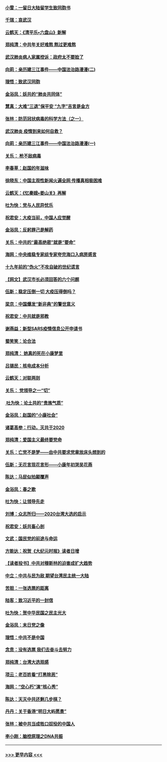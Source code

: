 #### [小雪：一留日大陆留学生致同胞书](../pages/nsc993/n11834624.md?t=02010944) 
#### [千瑞：哀武汉](../pages/nsc993/n11833647.md?t=02010944) 
#### [云鹤天：《清平乐▪六盘山》新解](../pages/nsc993/n11833611.md?t=02010944) 
#### [郑纯清：中共年关好难熬 熬过更难熬](../pages/nsc993/n11833489.md?t=02010944) 
#### [武汉肺炎病人家属控诉：政府太不要脸了](../pages/nsc993/n11833205.md?t=02010944) 
#### [向莉：亲历建三江事件——中国法治路漫漫(二)](../pages/nsc993/n11829102.md?t=02010944) 
#### [理悟：致武汉同胞](../pages/nsc993/n11831522.md?t=02010944) 
#### [金浴凤：妖共的“肺炎共同体”](../pages/nsc993/n11829448.md?t=02010944) 
#### [慧真：大难“三退”保平安 “九字”吉言是金方](../pages/nsc993/n11829501.md?t=02010944) 
#### [张林：防范冠状病毒的科学方法（之一）](../pages/nsc993/n11828618.md?t=02010944) 
#### [武汉肺炎 疫情到来如何自救？](../pages/nsc993/n11827632.md?t=02010944) 
#### [向莉：亲历建三江事件——中国法治路漫漫(一)](../pages/nsc993/n11827190.md?t=02010944) 
#### [关乐： 枪不敌病毒](../pages/nsc993/n11826746.md?t=02010944) 
#### [李春草：赵国的年滋味](../pages/nsc993/n11826321.md?t=02010944) 
#### [徐晓东：中国主观性新闻火遍全网 传播真相极困难](../pages/nsc993/n11826508.md?t=02010944) 
#### [云鹤天：《忆秦娥▪娄山关》再解](../pages/nsc993/n11824682.md?t=02010944) 
#### [吐为快：党与人民异忧乐](../pages/nsc993/n11824660.md?t=02010944) 
#### [祝君安：大疫当前，中国人应觉醒](../pages/nsc993/n11821946.md?t=02010944) 
#### [金浴凤：反躬罪己是解药](../pages/nsc993/n11820280.md?t=02010944) 
#### [关乐：中共的“最高绝密”就是“要命”](../pages/nsc993/n11816946.md?t=02010944) 
#### [海网：中央维稳专家组专家夸完海口入病房感言](../pages/nsc993/n11815138.md?t=02010944) 
#### [十九年前的“伪火”不攻自破的世纪谎言](../pages/nsc993/n11813238.md?t=02010944) 
#### [【网文】武汉市长必须回答的六个问题](../pages/nsc993/n11813848.md?t=02010944) 
#### [伍新：稳定压倒一切 大疫压得倒吗？](../pages/nsc993/n11812634.md?t=02010944) 
#### [梁京：中国爆发“新非典”的警世意义](../pages/nsc993/n11812554.md?t=02010944) 
#### [祝君安：中共就是邪教](../pages/nsc993/n11812431.md?t=02010944) 
#### [谢燕益：新型SARS疫情信息公开申请书](../pages/nsc993/n11808840.md?t=02010944) 
#### [蜀笑笑：论合法](../pages/nsc993/n11808064.md?t=02010944) 
#### [郑纯清： 她真的死在小康梦里](../pages/nsc993/n11806623.md?t=02010944) 
#### [吕锡民：核电成本分析](../pages/nsc993/n11806284.md?t=02010944) 
#### [云鹤天：对联两则](../pages/nsc993/n11805957.md?t=02010944) 
#### [关乐： 党领导之一“切”](../pages/nsc993/n11804505.md?t=02010944) 
#### [ 吐为快：论土共的“贵族气质”](../pages/nsc993/n11804490.md?t=02010944) 
#### [金浴凤：赵国的“小康社会”](../pages/nsc993/n11804452.md?t=02010944) 
#### [诸葛高参：行动，灭共于2020](../pages/nsc993/n11804120.md?t=02010944) 
#### [郑纯清：爱国主义最终要党命](../pages/nsc993/n11802197.md?t=02010944) 
#### [关乐：亡党不是梦——由中共要求党章放床头想到的](../pages/nsc993/n11802156.md?t=02010944) 
#### [伍新：无花言现花言形——小康年初哭吴花燕](../pages/nsc993/n11800044.md?t=02010944) 
#### [陈达：马屁似拍颠覆声](../pages/nsc993/n11800010.md?t=02010944) 
#### [金浴凤：春之歌](../pages/nsc993/n11797687.md?t=02010944) 
#### [吐为快：让领导先走](../pages/nsc993/n11797512.md?t=02010944) 
#### [刘博：众志所归——2020台湾大选的启示](../pages/nsc993/n11796878.md?t=02010944) 
#### [祝君安：妖共畜心剖](../pages/nsc993/n11794273.md?t=02010944) 
#### [文武：国民党的前途与命运](../pages/nsc993/n11794198.md?t=02010944) 
#### [方能达：祝贺《大纪元时报》读者日增](../pages/nsc993/n11793807.md?t=02010944) 
#### [【读者投书】中共对穆斯林的迫害成扩大趋势](../pages/nsc993/n11791371.md?t=02010944) 
#### [中立：中共与民为敌 期望台湾民主统一大陆](../pages/nsc993/n11790392.md?t=02010944) 
#### [苦胆：一张选票的距离](../pages/nsc993/n11788914.md?t=02010944) 
#### [陆客：致习近平的一封信](../pages/nsc993/n11788867.md?t=02010944) 
#### [吐为快：贺中华民国之民主光大](../pages/nsc993/n11788618.md?t=02010944) 
#### [金浴凤：末日党之像](../pages/nsc993/n11787475.md?t=02010944) 
#### [理悟：中共不是中国](../pages/nsc993/n11787463.md?t=02010944) 
#### [念贲：没有选票  我们去奋斗去努力](../pages/nsc993/n11787398.md?t=02010944) 
#### [郑纯清：台湾大选观感](../pages/nsc993/n11786210.md?t=02010944) 
#### [项云：老百姓看“打黑除恶”](../pages/nsc993/n11785398.md?t=02010944) 
#### [海网：“空心朽”演“核心秀”](../pages/nsc993/n11783874.md?t=02010944) 
#### [陈达：天灭中共还剩几步棋？](../pages/nsc993/n11783719.md?t=02010944) 
#### [丹丹：关于香港“明日大屿愿景”](../pages/nsc993/n11783273.md?t=02010944) 
#### [张林：被中共当成牲口奴役的中国人](../pages/nsc993/n11782397.md?t=02010944) 
#### [李小刚：脑控原理之DNA共振](../pages/nsc993/n11780962.md?t=02010944) 

----
#### [ >>> 更早内容 <<< ](../indexes/nsc993-earlier.md)
